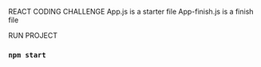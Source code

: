 REACT CODING CHALLENGE
App.js is a starter file
App-finish.js is a finish file

RUN PROJECT

### `npm start`
